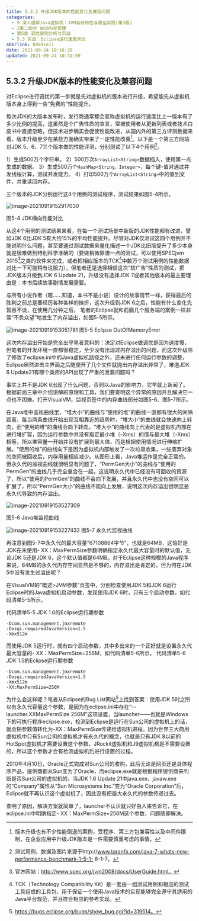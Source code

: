 ```yaml
---
title: 5.3.2 升级JDK版本的性能变化及兼容问题
categories: 
  - 9 深入理解Java虛拟机：JVM高级特性与最佳实践(第3版)
  - 2第二部分 自动内存管理
  - 第5章 调优案例分析与实战
  - 5.3 实战：Eclipse运行速度调优
abbrlink: 8de91e11
date: 2021-09-24 10:16:20
updated: 2021-09-24 10:31:59
---
```

## 5.3.2 升级JDK版本的性能变化及兼容问题
对Eclipse进行调优的第一步就是先对虚拟机的版本进行升级，希望能先从虚拟机版本身上得到一些“免费的”性能提升。

每次JDK的大版本发布时，发行商通常都会宣称虚拟机的运行速度比上一版本有了多少比例的提高，这虽然是个广告性质的宣言，常被使用者从更新列表或者技术白皮书中直接忽略，但技术进步确实会促使性能改进，从国内外的第三方评测数据来看，版本升级至少在某些方面确实带来了一定性能改善[^1]。以下是一个第三方网站对JDK 5、6、7三个版本做的性能评测，分别测试了以下4个用例[^2]。

1）生成500万个字符串。 
2）500万次`ArrayList<String>`数据插入，使用第一点生成的数据。 
3）生成500万个`HashMap<String，Integer>`，每个键-值对通过并发线程计算，测试并发能力。 
4）打印500万个`ArrayList<String>`中的值到文件，并重读回内存。

三个版本的JDK分别运行这4个用例的测试程序，测试结果如图5-4所示。

![image-20210919152917030](https://gitee.com/XiaoLan223/images/raw/master/Blog/Sum/20210919152917.png)

图5-4 JDK横向性能对比 

从这4个用例的测试结果来看，在每一个测试场景中新版的JDK性能都有改进，譬如JDK 6比JDK 5有大约15%的平均性能提升。尽管对JDK仅测试这四个用例并不能说明什么问题，甚至要通过测试数据来量化描述一个JDK比旧版提升了多少本身就是很难做到特别科学准确的（要做稍微靠谱一点的测试，可以使用SPECjvm 2015[^3]之类的软件来完成，或者把相应版本的TCK[^4]中数万个测试用例的性能数据对比一下可能稍有说服力），但笔者还是选择相信这次“软广告”性质的测试，把JDK版本升级到JDK 6 Update 21，升级没有选择JDK 7或者其他版本的最主要理由是：本书后续故事剧情发展需要。

与所有小说作者（嗯……知道，本书不是小说）设计的故事情节一样，获得最后的胜利之前总是要经历各种各样的挫折，这次升级到JDK 6之后，性能有什么变化先暂且不谈，在使用几分钟之后， 笔者的Eclipse就和前面几个服务端的案例一样非常“不负众望”地发生了内存溢出，如图5-5所示。

![image-20210919153051781](https://gitee.com/XiaoLan223/images/raw/master/Blog/Sum/20210919153051.png)
图5-5 Eclipse OutOfMemoryError

这次内存溢出开始是完全出乎笔者意料的：决定对Eclipse做调优是因为速度慢，但笔者的开发环境一直都很稳定，至少没有出现过内存溢出的问题，而这次升级除了修改了eclipse.ini中的Java虚拟机路径之外，还未进行任何运行参数的调整，Eclipse居然进去主界面之后随便开了几个文件就抛出内存溢出异常了，难道JDK 6 Update21有哪个类库的API出现了严重的泄漏问题吗？

事实上并不是JDK 6出现了什么问题，否则以Java的影响力，它早就上新闻了。根据前面三章中介绍讲解的原理和工具，我们要查明这个异常的原因并且解决它一点也不困难。打开VisualVM，监视页签中的内存曲线部分如图5-6、图5-7所示。

在Java堆中监视曲线里，“堆大小”的曲线与“使用的堆”的曲线一直都有很大的间隔距离，每当两条曲线开始出现互相靠近的趋势时，“堆大小”的曲线就会快速向上转向，而“使用的堆”的曲线会向下转向。“堆大小”的曲线向上代表的是虚拟机内部在进行堆扩容，因为运行参数中并没有指定最小堆（-Xms）的值与最大堆（-Xmx）相等，所以堆容量一开始并没有扩展到最大值，而是根据使用情况进行伸缩扩展。“使用的堆”的曲线向下是因为虚拟机内部触发了一次垃圾收集，一些废弃对象的空间被回收后，内存用量相应减少。从图形上看，Java堆运作是完全正常的。但永久代的监视曲线就很明显有问题了，“PermGen大小”的曲线与“使用的PermGen”的曲线几乎完全重合在一起，这说明永久代中已经没有可回收的资源了，所以“使用的PermGen”的曲线不会向下发展，并且永久代中也没有空间可以扩展了，所以“PermGen大小”的曲线不能向上发展，说明这次内存溢出很明显是永久代导致的内存溢出。

![image-20210919153527309](https://gitee.com/XiaoLan223/images/raw/master/Blog/Sum/20210919153527.png)

图5-6 Java堆监视曲线

![image-20210919153227432](https://gitee.com/XiaoLan223/images/raw/master/Blog/Sum/20210919153227.png)
图5-7 永久代监视曲线

再注意到图5-7中永久代的最大容量“67108864字节”，也就是64MB，这恰好是JDK在未使用- XX：MaxPermSize参数明确指定永久代最大容量时的默认值，无论JDK 5还是JDK 6，这个默认值都是64MB。对于Eclipse这种规模的Java程序来说，64MB的永久代内存空间显然是不够的，内存溢出是肯定的，但为何在JDK 5中没有发生过溢出呢？

在VisualVM的“概述>JVM参数”页签中，分别检查使用JDK 5和JDK 6运行Eclipse时的Java虚拟机启动参数，发现使用JDK 6时，只有三个启动参数，如代码清单5-5所示。

代码清单5-5 JDK 1.6的Eclipse运行期参数
```
-Dcom.sun.management.jmxremote 
-Dosgi.requiredJavaVersion=1.5 
-Xmx512m
```
而使用JDK 5运行时，就有四个启动参数，其中多出来的一个正好就是设置永久代最大容量的- XX：MaxPermSize=256M，如代码清单5-6所示。
代码清单5-6 JDK 1.5的Eclipse运行期参数
```
-Dcom.sun.management.jmxremote 
-Dosgi.requiredJavaVersion=1.5
-Xmx512m 
-XX:MaxPermSize=256M
```
为什么会这样呢？笔者从Eclipse的Bug List网站[^5]上找到答案：使用JDK 5时之所以有永久代容量这个参数，是因为在eclipse.ini中存在“--launcher.XXMaxPermSize 256M”这项设置，当launcher——也就是Windows下的可执行程序eclipse.exe，检测到Eclipse是运行在Sun公司的虚拟机上的话，就会把参数值转化为-XX：MaxPermSize传递给虚拟机进程。因为世界三大商用虚拟机中只有Sun公司的虚拟机才有永久代的概念，也就是只有JDK 8以前的HotSpot虚拟机才需要设置这个参数，JRockit虚拟机和J9虚拟机都是不需要设置的，所以这个参数才会有检测虚拟机后进行设置的过程。

2010年4月10日，Oracle正式完成对Sun公司的收购，此后无论是网页还是具体程序产品，提供商都从Sun变为了Oracle，而eclipse.exe就是根据程序提供商来判断是否Sun公司的虚拟机的，当JDK 1.6 Update 21中java.exe、javaw.exe的“Company”属性从“Sun Microsystems Inc.”变为“Oracle Corporation”后，Eclipse就不再认识这个虚拟机了，因此没有把最大永久代的参数传递过去。

查明了原因，解决方案就简单了，launcher不认识就只好由人来告诉它，在eclipse.ini中明确指定- XX：MaxPermSize=256M这个参数，问题随即解决。


[^1]: 版本升级也有不少性能倒退的案例，受程序、第三方包兼容性以及中间件限制，在企业应用中升级JDK版本是一件需要慎重考虑的事情。 
[^2]: 测试用例、数据及图片来源于http://www.taranfx.com/java-7-whats-new-performance-benchmark-1-5-1- 6-1-7。 
[^3]: 官方网站：http://www.spec.org/jvm2008/docs/UserGuide.html。 
[^4]: TCK（Technology Compatibility Kit）是一套由一组测试用例和相应的测试工具组成的工具包，用于保证一个使用Java技术的实现能够完全遵守其适用的Java平台规范，并且符合相应的参考实现。 
[^5]: https://bugs.eclipse.org/bugs/show_bug.cgi?id=319514。
